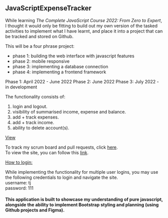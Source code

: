 ## JavaScriptExpenseTracker

While learning <i>The Complete JavaScript Course 2022: From Zero to Expert</i>, I thought it would only be fitting to build out my own version of the tasked activities to implement what I have learnt, and place it into a project that can be tracked and stored on Github.

This will be a four phrase project:

<ul>
  <li>phase 1: building the web interface with javascript features</li>
  <li>phase 2: mobile responsive</li>
  <li>phase 3: implementing a database connection</li>
  <li>phase 4: implementing a frontend framework</li>
</ul>


Phase 1: April 2022 - June 2022
Phase 2: June 2022
Phase 3: July 2022 - in development

The functionality consists of:

1. login and logout.
2. visibility of summarised income, expense and balance.
3. add + track expenses.
4. add + track income.
5. ability to delete account(s).

<ins>View</ins>
<p>
To track my scrum board and pull requests, click <a href="https://github.com/TeriJacobs/JavaScriptExpenseTracker/projects/1">here</a>.<br>
To view the site, you can follow this <a href="https://terijacobs.github.io/JavaScriptExpenseTracker/">link</a>. 
</p>

<ins>How to login:</ins>
<p>
While implementing the functionality for multiple user logins, you may use the following credentials to login and navigate the site.<br>
username: tj<br>
password: 111
</p>


#### This application is built to showcase my understanding of pure javascript, alongside the ability to implement Bootstrap styling and planning (using Github projects and Figma).


